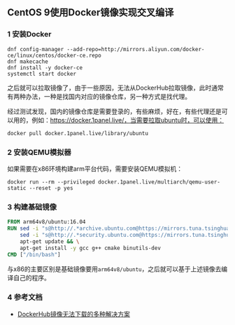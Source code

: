 ## CentOS 9使用Docker镜像实现交叉编译

### 1 安装Docker

``` shell
dnf config-manager --add-repo=http://mirrors.aliyun.com/docker-ce/linux/centos/docker-ce.repo
dnf makecache
dnf install -y docker-ce
systemctl start docker
```

之后就可以拉取镜像了，由于一些原因，无法从DockerHub拉取镜像，此时通常有两种办法，一种是找国内对应的镜像仓库，另一种方式是找代理。

经过测试发现，国内的镜像仓库是需要登录的，有些麻烦，好在，有些代理还是可以用的，例如：https://docker.1panel.live/，当需要拉取ubuntu时，可以使用：

``` shell
docker pull docker.1panel.live/library/ubuntu
```

### 2 安装QEMU模拟器

如果需要在x86环境构建arm平台代码，需要安装QEMU模拟机：

``` shell
docker run --rm --privileged docker.1panel.live/multiarch/qemu-user-static --reset -p yes
```

### 3 构建基础镜像

``` dockerfile
FROM arm64v8/ubuntu:16.04
RUN sed -i "s@http://.*archive.ubuntu.com@https://mirrors.tuna.tsinghua.edu.cn@g" /etc/apt/sources.list && \
    sed -i "s@http://.*security.ubuntu.com@https://mirrors.tuna.tsinghua.edu.cn@g" /etc/apt/sources.list && \
    apt-get update && \
    apt-get install -y gcc g++ cmake binutils-dev
CMD ["/bin/bash"]
```

与x86的主要区别是基础镜像要用`arm64v8/ubuntu`，之后就可以基于上述镜像去编译自己的程序。

### 4 参考文档

* [DockerHub镜像无法下载的多种解决方案](https://zhuanlan.zhihu.com/p/704119891)

